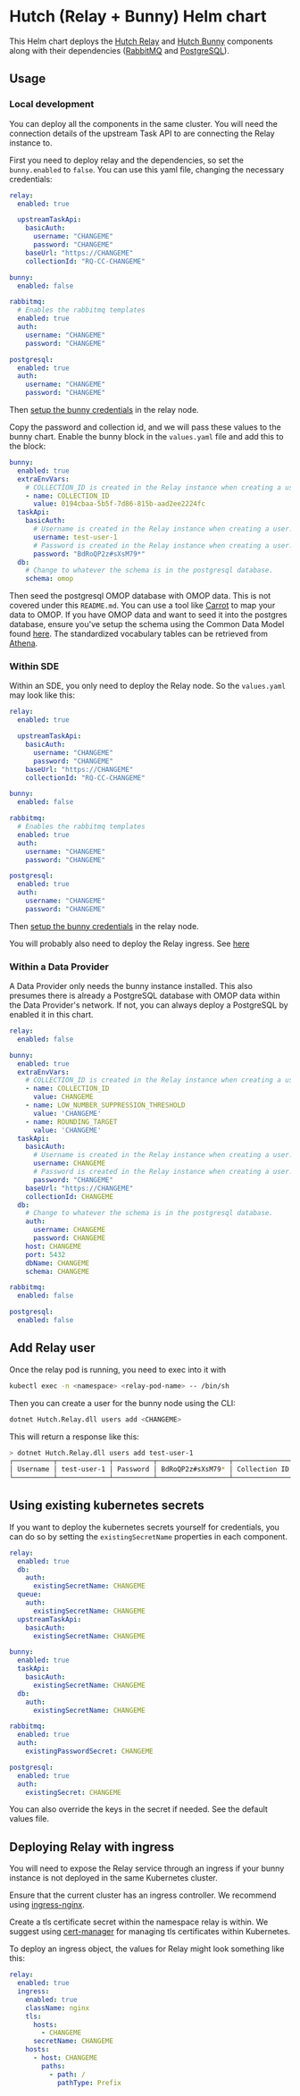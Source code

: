 # Hutch (Relay + Bunny) Helm chart

This Helm chart deploys the [Hutch Relay](https://github.com/Health-Informatics-UoN/hutch-relay) and [Hutch Bunny](https://github.com/Health-Informatics-UoN/hutch-bunny) components along with their dependencies ([RabbitMQ](https://artifacthub.io/packages/helm/bitnami/rabbitmq) and [PostgreSQL](https://artifacthub.io/packages/helm/bitnami/postgresql)).

## Usage

### Local development

You can deploy all the components in the same cluster. You will need the connection details of the upstream Task API to are connecting the Relay instance to.

First you need to deploy relay and the dependencies, so set the `bunny.enabled` to `false`. You can use this yaml file, changing the necessary credentials:

```yaml
relay:
  enabled: true

  upstreamTaskApi:
    basicAuth:
      username: "CHANGEME"
      password: "CHANGEME"
    baseUrl: "https://CHANGEME"
    collectionId: "RQ-CC-CHANGEME"

bunny:
  enabled: false

rabbitmq:
  # Enables the rabbitmq templates
  enabled: true
  auth:
    username: "CHANGEME"
    password: "CHANGEME"

postgresql:
  enabled: true
  auth:
    username: "CHANGEME"
    password: "CHANGEME"
```

Then [setup the bunny credentials](#add-relay-user) in the relay node.

Copy the password and collection id, and we will pass these values to the bunny chart. Enable the bunny block in the `values.yaml` file and add this to the block:

```yaml
bunny:
  enabled: true
  extraEnvVars:
    # COLLECTION_ID is created in the Relay instance when creating a user.
    - name: COLLECTION_ID
      value: 0194cbaa-5b5f-7d86-815b-aad2ee2224fc
  taskApi:
    basicAuth:
      # Username is created in the Relay instance when creating a user.
      username: test-user-1
      # Password is created in the Relay instance when creating a user.
      password: "BdRoQP2z#sXsM79*"
  db:
    # Change to whatever the schema is in the postgresql database.
    schema: omop
```

Then seed the postgresql OMOP database with OMOP data. This is not covered under this `README.md`. You can use a tool like [Carrot](https://carrot.ac.uk/documentation) to map your data to OMOP. If you have OMOP data and want to seed it into the postgres database, ensure you've setup the schema using the Common Data Model found [here](https://github.com/OHDSI/CommonDataModel/releases). The standardized vocabulary tables can be retrieved from [Athena](https://athena.ohdsi.org/).

### Within SDE

Within an SDE, you only need to deploy the Relay node. So the `values.yaml` may look like this:

```yaml
relay:
  enabled: true

  upstreamTaskApi:
    basicAuth:
      username: "CHANGEME"
      password: "CHANGEME"
    baseUrl: "https://CHANGEME"
    collectionId: "RQ-CC-CHANGEME"

bunny:
  enabled: false

rabbitmq:
  # Enables the rabbitmq templates
  enabled: true
  auth:
    username: "CHANGEME"
    password: "CHANGEME"

postgresql:
  enabled: true
  auth:
    username: "CHANGEME"
    password: "CHANGEME"
```

Then [setup the bunny credentials](#add-relay-user) in the relay node.

You will probably also need to deploy the Relay ingress. See [here](#deploying-relay-with-ingress)

### Within a Data Provider

A Data Provider only needs the bunny instance installed. This also presumes there is already a PostgreSQL database with OMOP data within the Data Provider's network. If not, you can always deploy a PostgreSQL by enabled it in this chart.

```yaml
relay:
  enabled: false

bunny:
  enabled: true
  extraEnvVars:
    # COLLECTION_ID is created in the Relay instance when creating a user.
    - name: COLLECTION_ID
      value: CHANGEME
    - name: LOW_NUMBER_SUPPRESSION_THRESHOLD
      value: 'CHANGEME'
    - name: ROUNDING_TARGET
      value: 'CHANGEME'
  taskApi:
    basicAuth:
      # Username is created in the Relay instance when creating a user.
      username: CHANGEME
      # Password is created in the Relay instance when creating a user.
      password: "CHANGEME"
    baseUrl: "https://CHANGEME"
    collectionId: CHANGEME
  db:
    # Change to whatever the schema is in the postgresql database.
    auth:
      username: CHANGEME
      password: CHANGEME
    host: CHANGEME
    port: 5432
    dbName: CHANGEME
    schema: CHANGEME

rabbitmq:
  enabled: false

postgresql:
  enabled: false
```

## Add Relay user

Once the relay pod is running, you need to exec into it with

```sh
kubectl exec -n <namespace> <relay-pod-name> -- /bin/sh
```

Then you can create a user for the bunny node using the CLI:

```sh
dotnet Hutch.Relay.dll users add <CHANGEME>
```

This will return a response like this:

```sh
> dotnet Hutch.Relay.dll users add test-user-1
┌──────────┬─────────────┬──────────┬──────────────────┬───────────────┬──────────────────────────────────────┐
│ Username │ test-user-1 │ Password │ BdRoQP2z#sXsM79* │ Collection ID │ 0194cbaa-5b5f-7d86-815b-aad2ee2224fc │
└──────────┴─────────────┴──────────┴──────────────────┴───────────────┴──────────────────────────────────────┘
```

## Using existing kubernetes secrets

If you want to deploy the kubernetes secrets yourself for credentials, you can do so by setting the `existingSecretName` properties in each component.

```yaml
relay:
  enabled: true
  db:
    auth:
      existingSecretName: CHANGEME
  queue:
    auth:
      existingSecretName: CHANGEME
  upstreamTaskApi:
    basicAuth:
      existingSecretName: CHANGEME

bunny:
  enabled: true
  taskApi:
    basicAuth:
      existingSecretName: CHANGEME
  db:
    auth:
      existingSecretName: CHANGEME

rabbitmq:
  enabled: true
  auth:
    existingPasswordSecret: CHANGEME

postgresql:
  enabled: true
  auth:
    existingSecret: CHANGEME
```

You can also override the keys in the secret if needed. See the default values file.

## Deploying Relay with ingress

You will need to expose the Relay service through an ingress if your bunny instance is not deployed in the same Kubernetes cluster.

Ensure that the current cluster has an ingress controller. We recommend using [ingress-nginx](https://artifacthub.io/packages/helm/ingress-nginx/ingress-nginx).

Create a tls certificate secret within the namespace relay is within. We suggest using [cert-manager](https://artifacthub.io/packages/helm/cert-manager/cert-manager) for managing tls certificates within Kubernetes.

To deploy an ingress object, the values for Relay might look something like this:

```yaml
relay:
  enabled: true
  ingress:
    enabled: true
    className: nginx
    tls:
      hosts:
        - CHANGEME
      secretName: CHANGEME
    hosts:
      - host: CHANGEME
        paths:
          - path: /
            pathType: Prefix
```

